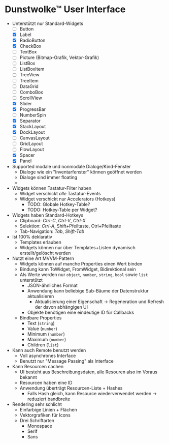 # Dunstwolke™ User Interface

- Unterstützt nur Standard-Widgets
	- [ ] Button
	- [x] Label
	- [x] RadioButton
	- [x] CheckBox
	- [ ] TextBox
	- [ ] Picture (Bitmap-Grafik, Vektor-Grafik)
	- [ ] ListBox
	- [ ] ListBoxItem
	- [ ] TreeView
	- [ ] TreeItem
	- [ ] DataGrid
	- [ ] ComboBox
	- [ ] ScrollView
	- [x] Slider
	- [x] ProgressBar
	- [ ] NumberSpin
	- [x] Separator
	- [x] StackLayout
	- [x] DockLayout
	- [ ] CanvasLayout
	- [ ] GridLayout
	- [ ] FlowLayout
	- [x] Spacer
	- [x] Panel
- Supported modale und nonmodale Dialoge/Kind-Fenster
	- Dialoge wie ein "Inventarfenster" können geöffnet werden
	- Dialoge sind immer floating
	- 
- Widgets können Tastatur-Filter haben
	- Widget verschickt *alle* Tastatur-Events
	- Widget verschickt nur Accelerators (Hotkeys)
		- TODO: Globale Hotkey-Table?
		- TODO: Hotkey-Table per Widget?
- Widgets haben Standard-Hotkeys
	- Clipboard: *Ctrl-C*, *Ctrl-V*, *Ctrl-X*
	- Selektion: *Ctrl-A*, Shift+Pfeiltaste, Ctrl+Pfeiltaste
	- Tab-Navigation: *Tab*, *Shift-Tab*
- Ist 100% deklarativ
	- Templates erlauben
	- Widgets können nur über Templates+Listen dynamisch erstellt/gelöscht werden
- Nutzt eine Art MVVM-Pattern
	- Widgets können auf manche Properties einen Wert binden
	- Bindung kann ToWidget, FromWidget, Bidirektional sein
	- Als Werte werden nur `object`, `number`, `string`, `bool` sowie `list` unterstützt
		- JSON-ähnliches Format
		- Anwendung kann beliebige Sub-Bäume der Datenstruktur aktualisieren
			- Aktualisierung einer Eigenschaft → Regeneration und Refresh der davon abhängigen UI
		- Objekte benötigen eine eindeutige ID für Callbacks
	- Bindbare Properties
		- Text (`string`)
		- Value (`number`)
		- Minimum (`number`)
		- Maximum (`number`)
		- Children (`list`)
- Kann auch Remote benutzt werden
	- Voll asynchrones Interface
	- Benutzt nur "Message Passing" als Interface
- Kann Resourcen cachen
	- UI besteht aus Beschreibungsdaten, alle Resouren also im Voraus bekannt
	- Resourcen haben eine ID
	- Anwendung überträgt Resourcen-Liste + Hashes
		- Falls Hash gleich, kann Resource wiederverwendet werden
		→ reduziert bandbreite
- Rendering sehr schlicht
	- Einfarbige Linien + Flächen
	- Vektorgrafiken für Icons
	- Drei Schriftarten
		- Monospace
		- Serif
		- Sans
